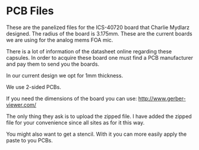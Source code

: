 # PCB Files

These are the panelized files for the ICS-40720 board that Charlie Mydlarz designed. The radius of the board is 3.175mm. These are the current boards we are using for the analog mems FOA mic.

There is a lot of information of the datasheet online regarding these capsules. In order to acquire these board one must find a PCB manufacturer and pay them to send you the boards.

In our current design we opt for 1mm thickness.

We use 2-sided PCBs.

If you need the dimensions of the board you can use: http://www.gerber-viewer.com/

The only thing they ask is to upload the zipped file. I have added the zipped file for your convenience since all sites as for it this way.

You might also want to get a stencil. With it you can more easily apply the paste to you PCBs.
